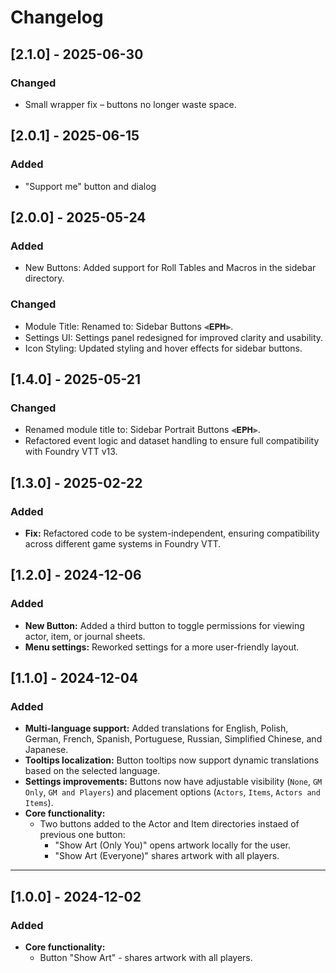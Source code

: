 # Changelog

## [2.1.0] - 2025-06-30
### Changed
- Small wrapper fix – buttons no longer waste space.

## [2.0.1] - 2025-06-15
### Added
- "Support me" button and dialog

## [2.0.0] - 2025-05-24
### Added
- New Buttons: Added support for Roll Tables and Macros in the sidebar directory.
### Changed
- Module Title: Renamed to: Sidebar Buttons ⫷𝗘𝗣𝗛⫸.
- Settings UI: Settings panel redesigned for improved clarity and usability.
- Icon Styling: Updated styling and hover effects for sidebar buttons.

## [1.4.0] - 2025-05-21
### Changed
- Renamed module title to: Sidebar Portrait Buttons ⫷𝗘𝗣𝗛⫸.
- Refactored event logic and dataset handling to ensure full compatibility with Foundry VTT v13.

## [1.3.0] - 2025-02-22
### Added
- **Fix:** Refactored code to be system-independent, ensuring compatibility across different game systems in Foundry VTT.

## [1.2.0] - 2024-12-06
### Added
- **New Button:** Added a third button to toggle permissions for viewing actor, item, or journal sheets.
- **Menu settings:** Reworked settings for a more user-friendly layout.


## [1.1.0] - 2024-12-04
### Added
- **Multi-language support:** Added translations for English, Polish, German, French, Spanish, Portuguese, Russian, Simplified Chinese, and Japanese.
- **Tooltips localization:** Button tooltips now support dynamic translations based on the selected language.
- **Settings improvements:** Buttons now have adjustable visibility (`None`, `GM Only`, `GM and Players`) and placement options (`Actors`, `Items`, `Actors and Items`).
- **Core functionality:**
  - Two buttons added to the Actor and Item directories instaed of previous one button:
    - "Show Art (Only You)" opens artwork locally for the user.
    - "Show Art (Everyone)" shares artwork with all players.
    
---

## [1.0.0] - 2024-12-02
### Added
- **Core functionality:**
  - Button "Show Art" - shares artwork with all players.

